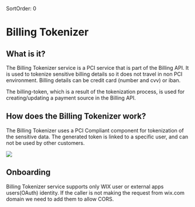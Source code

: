 SortOrder: 0
# Billing Tokenizer

## What is it?
The Billing Tokenizer service is a PCI service that is part of the Billing API. 
It is used to tokenize sensitive billing details so it does not travel in non PCI environment.
Billing details can be credit card (number and cvv) or iban.

The billing-token, which is a result of the tokenization process, is used for creating/updating a payment source in the Billing API.

## How does the Billing Tokenizer work?
The Billing Tokenizer uses a PCI Compliant component for tokenization of the sensitive data. 
The generated token is linked to a specific user, and can not be used by other customers.


![](https://s3.amazonaws.com/wixplorer-readme-images/billing-tokenizer/BillingTokenizerDiagram.png)


## Onboarding
                  
Billing Tokenizer service supports only WIX user or external apps users(OAuth) identity.
If the caller is not making the request from wix.com domain we need to add them to allow CORS.